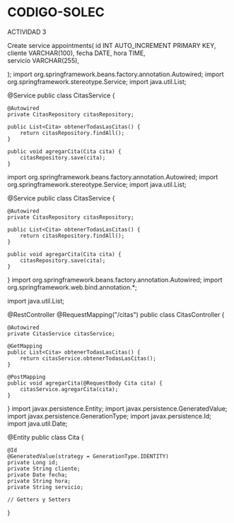 # CODIGO-SOLEC
ACTIVIDAD 3






Create service appointments(
    id INT AUTO_INCREMENT PRIMARY KEY,
    cliente VARCHAR(100),
    fecha DATE, 
    hora TIME,   
    servicio VARCHAR(255),
    
);
import org.springframework.beans.factory.annotation.Autowired;
import org.springframework.stereotype.Service;
import java.util.List;

@Service
public class CitasService {

    @Autowired
    private CitasRepository citasRepository;

    public List<Cita> obtenerTodasLasCitas() {
        return citasRepository.findAll();
    }

    public void agregarCita(Cita cita) {
        citasRepository.save(cita);
    }
import org.springframework.beans.factory.annotation.Autowired;
import org.springframework.stereotype.Service;
import java.util.List;

@Service
public class CitasService {

    @Autowired
    private CitasRepository citasRepository;

    public List<Cita> obtenerTodasLasCitas() {
        return citasRepository.findAll();
    }

    public void agregarCita(Cita cita) {
        citasRepository.save(cita);
    }
}
import org.springframework.beans.factory.annotation.Autowired;
import org.springframework.web.bind.annotation.*;

import java.util.List;

@RestController
@RequestMapping("/citas")
public class CitasController {

    @Autowired
    private CitasService citasService;

    @GetMapping
    public List<Cita> obtenerTodasLasCitas() {
        return citasService.obtenerTodasLasCitas();
    }

    @PostMapping
    public void agregarCita(@RequestBody Cita cita) {
        citasService.agregarCita(cita);
    }
}
import javax.persistence.Entity;
import javax.persistence.GeneratedValue;
import javax.persistence.GenerationType;
import javax.persistence.Id;
import java.util.Date;

@Entity
public class Cita {

    @Id
    @GeneratedValue(strategy = GenerationType.IDENTITY)
    private Long id;
    private String cliente;
    private Date fecha;
    private String hora;
    private String servicio;

    // Getters y Setters
}
